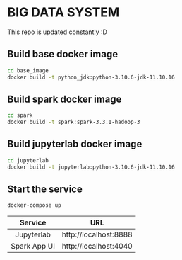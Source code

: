 # BIG DATA SYSTEM

This repo is updated constantly :D

## Build base docker image
```bash
cd base_image
docker build -t python_jdk:python-3.10.6-jdk-11.10.16
```

## Build spark docker image
```bash
cd spark
docker build -t spark:spark-3.3.1-hadoop-3
```

## Build jupyterlab docker image
```bash
cd jupyterlab
docker build -t jupyterlab:python-3.10.6-jdk-11.10.16
```

## Start the service
```bash
docker-compose up
```
| Service               | URL                              |
| :-------------------: | :------------------------------: |
| Jupyterlab            | http://localhost:8888            |
| Spark App UI          | http://localhost:4040            |
